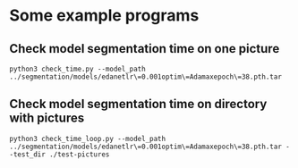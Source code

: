 # Some example programs

## Check model segmentation time on one picture
```
python3 check_time.py --model_path ../segmentation/models/edanetlr\=0.001optim\=Adamaxepoch\=38.pth.tar 
```

## Check model segmentation time on directory with pictures

```
python3 check_time_loop.py --model_path ../segmentation/models/edanetlr\=0.001optim\=Adamaxepoch\=38.pth.tar --test_dir ./test-pictures
```
